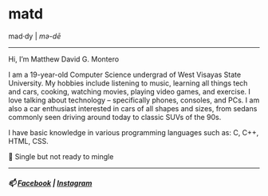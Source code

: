 # matd
 mad·dy  | *mə-dē*

---
 Hi, I’m Matthew David G. Montero


 I am a 19-year-old Computer Science undergrad of West Visayas State University. My hobbies include listening to music, learning all things tech and cars, cooking, watching movies, playing video games, and exercise. I love talking about technology – specifically phones, consoles, and PCs. I am also a car enthusiast interested in cars of all shapes and sizes, from sedans commonly seen driving around today to classic SUVs of the 90s.


 I have basic knowledge in various programming languages such as: C, C++, HTML, CSS.

💞️ Single but not ready to mingle

---
##### 📫 [Facebook](https://www.facebook.com/Matd06) | [Instagram](https://www.instagram.com/itsmatt_montero/)

<!---
Montero-MD/Montero-MD is a ✨ special ✨ repository because its `README.md` (this file) appears on your GitHub profile.
You can click the Preview link to take a look at your changes.
--->
